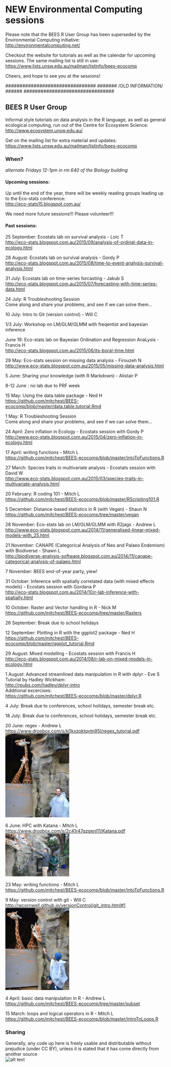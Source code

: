 # NEW Environmental Computing sessions  

Please note that the BEES R User Group has been superseded by the Environmental Computing initiative:  
http://environmentalcomputing.net/  

Checkout the website for tutorials as well as the calendar for upcoming sessions. The same mailing list is still in use:  
https://www.lists.unsw.edu.au/mailman/listinfo/bees-ecocomp  

Cheers, and hope to see you at the sessions!   


################################
####### /OLD INFORMATION/ ######
################################

## BEES R User Group  

Informal style tutorials on data analysis in the R language, as well as general ecological computing, 
run out of the Centre for Ecosystem Science:  
http://www.ecosystem.unsw.edu.au/

Get on the mailing list for extra material and updates:  
https://www.lists.unsw.edu.au/mailman/listinfo/bees-ecocomp

### When?
*alternate Fridays 12-1pm in rm 640 of the Biology building*

#### Upcoming sessions:  
  
Up until the end of the year, there will be weekly reading groups leading up to the Eco-stats conference:  
http://eco-stats15.blogspot.com.au/  
  
We need more future sessions!!! Please volunteer!!!  
  
#### Past sessions:  
25 September: Ecostats lab on survival analysis - Loic T  
http://eco-stats.blogspot.com.au/2015/09/analysis-of-ordinal-data-in-ecology.html  
  
28 August: Ecostats lab on survival analysis - Gordy P  
http://eco-stats.blogspot.com.au/2015/08/time-to-event-analysis-survival-analysis.html  

31 July: Ecostats lab on time-series forcasting - Jakub S  
http://eco-stats.blogspot.com.au/2015/07/forecasting-with-time-series-data.html  

24 July: R Troubleshooting Session  
Come along and share your problems, and see if we can solve them...  

10 July: Intro to Git (version control) - Will C  

1/3 July:  Workshop on LM/GLM/GLMM with freqentist and bayesian inference  

June 19: Eco-stats lab on Bayesian Ordination and Regression AnaLysis - Francis H  
http://eco-stats.blogspot.com.au/2015/06/its-boral-time.html  

29 May: Eco-stats session on missing data analysis - Firouzeh N  
http://www.eco-stats.blogspot.com.au/2015/05/missing-data-analysis.html  

5 June: Sharing your knowledge (with R Markdown) - Alistair P  

8-12 June : no lab due to PRF week  

15 May: Using the data.table package - Ned H  
https://github.com/mitchest/BEES-ecocomp/blob/master/data.table.tutorial.Rmd  

1 May: R Troubleshooting Session  
Come along and share your problems, and see if we can solve them...  

24 April: Zero inflation in Ecology - Ecostats session with Gordy P  
http://www.eco-stats.blogspot.com.au/2015/04/zero-inflation-in-ecology.html  

17 April: writing functions - Mitch L  
https://github.com/mitchest/BEES-ecocomp/blob/master/intoToFunctions.R  

27 March: Species traits in multivariate analysis - Ecostats session with David W  
http://www.eco-stats.blogspot.com.au/2015/03/species-traits-in-multivariate-analysis.html  

20 February: R coding 101 - Mitch L  
https://github.com/mitchest/BEES-ecocomp/blob/master/RScripting101.R  

5 December: Distance-based statistics in R (with Vegan) - Shaun N  
https://github.com/mitchest/BEES-ecocomp/tree/master/vegan  

28 November: Eco-stats lab on LM/GLM/GLMM with R2jags - Andrew L  
http://www.eco-stats.blogspot.com.au/2014/11/generalised-linear-mixed-models-with_25.html  

21 November: CANAPE (Categorical Analysis of Neo and Palaeo Endemism) with Biodiverse - Shawn L  
http://biodiverse-analysis-software.blogspot.com.au/2014/11/canape-categorical-analysis-of-palaeo.html  

7 November: BEES end-of-year party, yiew!  

31 October: Inference with spatially correlated data (with mixed effects models) - Ecostats session with Gordana P  
http://eco-stats.blogspot.com.au/2014/10/r-lab-inference-with-spatially.html  

10 October: Raster and Vector handling in R - Nick M  
https://github.com/mitchest/BEES-ecocomp/tree/master/Rasters  

26 September: Break due to school holidays  

12 September: Plotting in R with the ggplot2 package - Ned H  
https://github.com/mitchest/BEES-ecocomp/blob/master/ggplot_tutorial.Rmd  

29 August: Mixed modelling - Ecostats session with Francis H  
http://eco-stats.blogspot.com.au/2014/08/r-lab-on-mixed-models-in-ecology.html  

1 August: Advanced streamlined data manipulation in R with dplyr - Eve S  
Tutorial by Hadley Wickham:  
http://rpubs.com/hadley/dplyr-intro  
Additional excercises:  
https://github.com/mitchest/BEES-ecocomp/blob/master/dplyr.R

4 July: Break due to conferences, school holidays, semester break etc.

18 July: Break due to conferences, school holidays, semester break etc.

20 June: regex - Andrew L  
https://www.dropbox.com/s/k0kxzoktqvtn95l/regex_tutorial.pdf  
<img src="andy.JPG" width="200">

6 June: HPC with Katana - Mitch L  
https://www.dropbox.com/s/2c41r47qzgenl11/Katana.pdf  
<img src="mitch.jpg" width="200">

23 May: writing functions - Mitch L  
https://github.com/mitchest/BEES-ecocomp/blob/master/intoToFunctions.R

9 May: version control with git - Will C  
http://wcornwell.github.io/versionControl/git_intro.html#1  
<img src="will.JPG" width="200">

4 April: basic data manipulation in R - Andrew L  
https://github.com/mitchest/BEES-ecocomp/tree/master/subset

15 March: loops and logical operators in R - Mitch L  
https://github.com/mitchest/BEES-ecocomp/blob/master/introToLoops.R

### Sharing
Generally, any code up here is freely usable and distributable without prejudice (under CC BY), unless it is stated that it has come directly from another source  
![alt text](http://mirrors.creativecommons.org/presskit/buttons/88x31/png/by.png "CC BY")  
